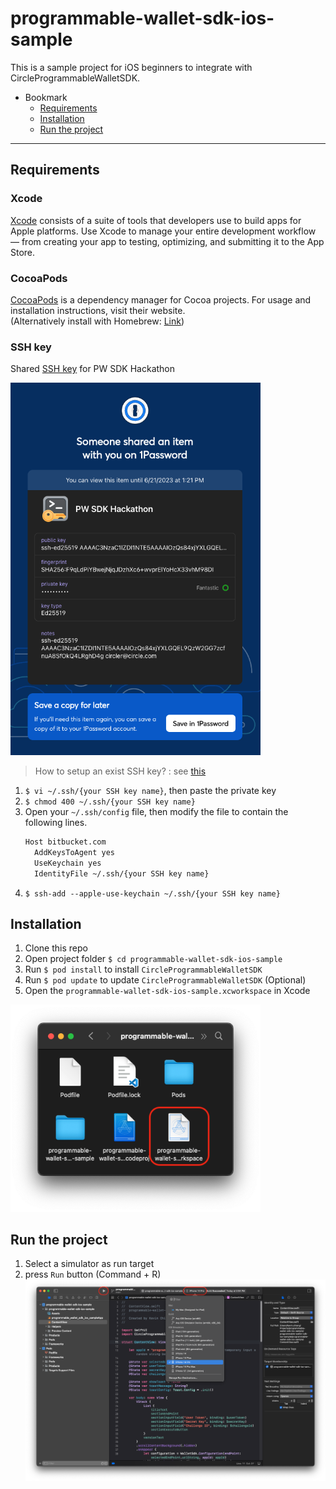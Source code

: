 # programmable-wallet-sdk-ios-sample
This is a sample project for iOS beginners to integrate with CircleProgrammableWalletSDK.

- Bookmark
  - [Requirements](#requirements)
  - [Installation](#installation)
  - [Run the project](#run-the-project)
---

## Requirements

### Xcode
[Xcode](https://apps.apple.com/tw/app/xcode/id497799835?mt=12) consists of a suite of tools that developers use to build apps for Apple platforms. Use Xcode to manage your entire development workflow — from creating your app to testing, optimizing, and submitting it to the App Store.

### CocoaPods
[CocoaPods](https://cocoapods.org/) is a dependency manager for Cocoa projects. For usage and installation instructions, visit their website.  
(Alternatively install with Homebrew: [Link](https://formulae.brew.sh/formula/cocoapods))

### SSH key
Shared [SSH key](https://share.1password.com/s#bzIRVj59HVFKzKj1LbZToCDh10DyPVlRKTmhFbVqmuo) for PW SDK Hackathon

<img src="readme_images/screenshot_1.png" width="400"/>

> How to setup an exist SSH key? : see [this](https://docs.github.com/en/authentication/connecting-to-github-with-ssh/generating-a-new-ssh-key-and-adding-it-to-the-ssh-agent#adding-your-ssh-key-to-the-ssh-agent)

1. `$ vi ~/.ssh/{your SSH key name}`, then paste the private key
2. `$ chmod 400 ~/.ssh/{your SSH key name}`
3. Open your `~/.ssh/config` file, then modify the file to contain the following lines.
    ```default
    Host bitbucket.com
      AddKeysToAgent yes
      UseKeychain yes
      IdentityFile ~/.ssh/{your SSH key name}
    ```
4. `$ ssh-add --apple-use-keychain ~/.ssh/{your SSH key name}`

## Installation

1. Clone this repo
2. Open project folder `$ cd programmable-wallet-sdk-ios-sample`
3. Run `$ pod install` to install `CircleProgrammableWalletSDK`
4. Run `$ pod update` to update `CircleProgrammableWalletSDK` (Optional)
5. Open the `programmable-wallet-sdk-ios-sample.xcworkspace` in Xcode
<img src="readme_images/screenshot_2.png" width="400"/>

## Run the project

1. Select a simulator as run target
2. press `Run` button (Command + R)
![image](readme_images/screenshot_3.png)
